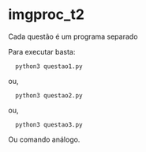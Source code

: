 # imgproc_t2

Cada questão é um programa separado

Para executar basta:

```
  python3 questao1.py
```
  ou,
```
  python3 questao2.py
```
  ou,
```
  python3 questao3.py
```
  
Ou comando análogo.

